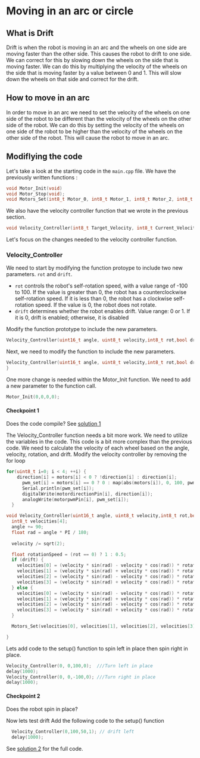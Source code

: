 # Moving in an arc or circle


## What is Drift
Drift is when the robot is moving in an arc and the wheels on one side are moving faster than the other side. This causes the robot to drift to one side. We can correct for this by slowing down the wheels on the side that is moving faster. We can do this by multiplying the velocity of the wheels on the side that is moving faster by a value between 0 and 1. This will slow down the wheels on that side and correct for the drift.

## How to move in an arc
In order to move in an arc we need to set the velocity of the wheels on one side of the robot to be different than the velocity of the wheels on the other side of the robot. We can do this by setting the velocity of the wheels on one side of the robot to be higher than the velocity of the wheels on the other side of the robot. This will cause the robot to move in an arc.

## Modiflying the code
Let's take a look at the starting code in the `main.cpp` file.
We have the previously written functions : 
``` cpp
void Motor_Init(void)
void Motor_Stop(void);
void Motors_Set(int8_t Motor_0, int8_t Motor_1, int8_t Motor_2, int8_t Motor_3);
```

We also have the velocity controller function that we wrote in the previous section. 
``` cpp
void Velocity_Controller(int8_t Target_Velocity, int8_t Current_Velocity, int8_t *Motor_0, int8_t *Motor_1, int8_t *Motor_2, int8_t *Motor_3);
```
Let's focus on the changes needed to the velocity controller function. 

### Velocity_Controller 
We need to start by modifying the function protoype to include two new parameters. `rot` and `drift`.  
- `rot` controls the robot's self-rotation speed, with a value range of -100 to 100. If the value is greater than 0, the robot has a counterclockwise self-rotation speed. If it is less than 0, the robot has a clockwise self-rotation speed. If the value is 0, the robot does not rotate.
- `drift` determines whether the robot enables drift. Value range: 0 or 1. If it is 0, drift is enabled; otherwise, it is disabled

Modify the function prototype to include the new parameters. 
``` cpp
Velocity_Controller(uint16_t angle, uint8_t velocity,int8_t rot,bool drift);
```
Next, we need to modify the function to include the new parameters. 
``` cpp     
Velocity_Controller(uint16_t angle, uint8_t velocity,int8_t rot,bool drift){
}
```
One more change is needed within the Motor_Init function. We need to add a new parameter to the function call. 
``` cpp
Motor_Init(0,0,0,0);
```

#### Checkpoint 1
Does the code compile? 
See [solution 1](#solution_1_.md)

The Velocity_Controller function needs a bit more work. We need to utilize the variables in the code. This code is a bit more complex than the previous code. We need to calculate the velocity of each wheel based on the angle, velocity, rotation, and drift. 
Modify the velocity controller by removing the for loop
``` cpp
for(uint8_t i=0; i < 4; ++i) {
    direction[i] = motors[i] < 0 ? !direction[i] : direction[i];
      pwm_set[i] = motors[i] == 0 ? 0 : map(abs(motors[i]), 0, 100, pwm_min, 255);
      Serial.println(pwm_set[i]);
      digitalWrite(motordirectionPin[i], direction[i]);
      analogWrite(motorpwmPin[i], pwm_set[i]);
  }
```

``` cpp
void Velocity_Controller(uint16_t angle, uint8_t velocity,int8_t rot,bool drift) {
  int8_t velocities[4];
  angle += 90;
  float rad = angle * PI / 180;
  
  velocity /= sqrt(2);

  float rotationSpeed = (rot == 0) ? 1 : 0.5;
  if (drift) {
    velocities[0] = (velocity * sin(rad) - velocity * cos(rad)) * rotationSpeed + rot * rotationSpeed;
    velocities[1] = (velocity * sin(rad) + velocity * cos(rad)) * rotationSpeed - rot * rotationSpeed;
    velocities[2] = (velocity * sin(rad) - velocity * cos(rad)) * rotationSpeed - rot * rotationSpeed * 2;
    velocities[3] = (velocity * sin(rad) + velocity * cos(rad)) * rotationSpeed + rot * rotationSpeed * 2;
  } else {
    velocities[0] = (velocity * sin(rad) - velocity * cos(rad)) * rotationSpeed + rot * rotationSpeed;
    velocities[1] = (velocity * sin(rad) + velocity * cos(rad)) * rotationSpeed - rot * rotationSpeed;
    velocities[2] = (velocity * sin(rad) - velocity * cos(rad)) * rotationSpeed - rot * rotationSpeed;
    velocities[3] = (velocity * sin(rad) + velocity * cos(rad)) * rotationSpeed + rot * rotationSpeed;
  }

  Motors_Set(velocities[0], velocities[1], velocities[2], velocities[3]);

}
``` 

Lets add code to the setup() function to spin left in place then spin right in place.

``` cpp 
Velocity_Controller(0, 0,100,0);  ///Turn left in place
delay(1000);
Velocity_Controller(0, 0,-100,0); ///Turn right in place
delay(1000); 
  ```

  #### Checkpoint 2
  Does the robot spin in place?

Now lets test drift
Add the following code to the setup() function
``` cpp
  Velocity_Controller(0,100,50,1); // drift left
  delay(1000);
  ```




 See [solution 2](#solution-2.md) for the full code.